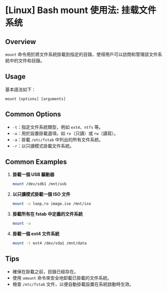 # [Linux] Bash mount 使用法: 挂载文件系统

## Overview
`mount` 命令用於將文件系統掛載到指定的目錄，使得用戶可以訪問和管理該文件系統中的文件和目錄。

## Usage
基本語法如下：
```
mount [options] [arguments]
```

## Common Options
- `-t`：指定文件系統類型，例如 `ext4`、`ntfs` 等。
- `-o`：用於設置掛載選項，如 `ro`（只讀）或 `rw`（讀寫）。
- `-a`：掛載 `/etc/fstab` 中列出的所有文件系統。
- `-r`：以只讀模式掛載文件系統。

## Common Examples
1. **掛載一個 USB 驅動器**
   ```bash
   mount /dev/sdb1 /mnt/usb
   ```

2. **以只讀模式掛載一個 ISO 文件**
   ```bash
   mount -o loop,ro image.iso /mnt/iso
   ```

3. **掛載所有在 fstab 中定義的文件系統**
   ```bash
   mount -a
   ```

4. **掛載一個 ext4 文件系統**
   ```bash
   mount -t ext4 /dev/sda1 /mnt/data
   ```

## Tips
- 確保在掛載之前，目錄已經存在。
- 使用 `umount` 命令來安全地卸載已掛載的文件系統。
- 檢查 `/etc/fstab` 文件，以便自動掛載設置在系統啟動時生效。